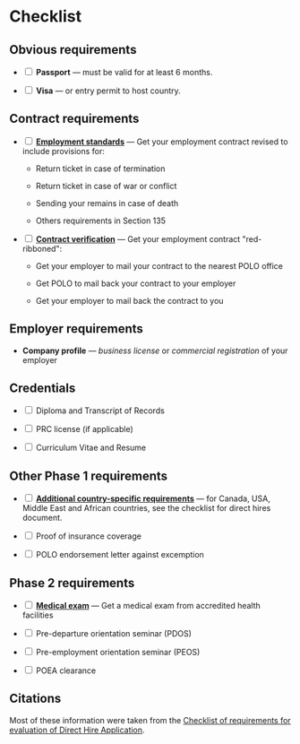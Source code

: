# Checklist

## Obvious requirements

- <input type='checkbox'> **Passport** &mdash; must be valid for at least 6 months.

- <input type='checkbox'> **Visa** &mdash; or entry permit to host country.

## Contract requirements

- <input type='checkbox'> **[Employment standards](./employment_standards.md)** &mdash; Get your employment contract revised to include provisions for:

	- Return ticket in case of termination

	- Return ticket in case of war or conflict

	- Sending your remains in case of death

	- Others requirements in Section 135

- <input type='checkbox'> **[Contract verification](./polo_verification.md)** &mdash; Get your employment contract "red-ribboned":

	- Get your employer to mail your contract to the nearest POLO office

	- Get POLO to mail back your contract to your employer

	- Get your employer to mail back the contract to you

## Employer requirements

- **Company profile** &mdash; *business license* or *commercial registration* of your employer

## Credentials

- <input type='checkbox'> Diploma and Transcript of Records

- <input type='checkbox'> PRC license (if applicable)

- <input type='checkbox'> Curriculum Vitae and Resume

## Other Phase 1 requirements

- <input type='checkbox'> **[Additional country-specific requirements](./evaluation_requirements.md)** &mdash; for Canada, USA, Middle East and African countries, see the checklist for direct hires document.

- <input type='checkbox'> Proof of insurance coverage

- <input type='checkbox'> POLO endorsement letter against excemption

## Phase 2 requirements

- <input type='checkbox'> **[Medical exam](./health_facilities.md)** &mdash; Get a medical exam from accredited health facilities

- <input type='checkbox'> Pre-departure orientation seminar (PDOS)

- <input type='checkbox'> Pre-employment orientation seminar (PEOS)

- <input type='checkbox'> POEA clearance

## Citations

Most of these information were taken from the [Checklist of requirements for evaluation of Direct Hire Application](./evaluation_requirements.md).
